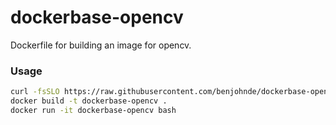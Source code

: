 # dockerbase-opencv

Dockerfile for building an image for opencv.


### Usage
```bash
curl -fsSLO https://raw.githubusercontent.com/benjohnde/dockerbase-opencv/master/Dockerfile
docker build -t dockerbase-opencv .
docker run -it dockerbase-opencv bash
```
